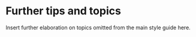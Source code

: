 # Further tips and topics

Insert further elaboration on topics omitted from the main style guide here.

